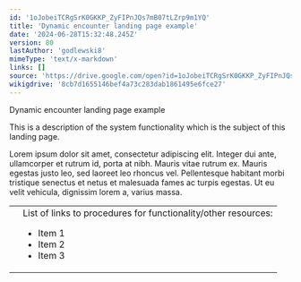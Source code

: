 ```yaml
---
id: '1oJobeiTCRgSrK0GKKP_ZyFIPnJQs7mB07tLZrp9m1YQ'
title: 'Dynamic encounter landing page example'
date: '2024-06-28T15:32:48.245Z'
version: 80
lastAuthor: 'godlewski8'
mimeType: 'text/x-markdown'
links: []
source: 'https://drive.google.com/open?id=1oJobeiTCRgSrK0GKKP_ZyFIPnJQs7mB07tLZrp9m1YQ'
wikigdrive: '8cb7d1655146bef4a73c283dab1861495e6fce27'
---
```

Dynamic encounter landing page example

This is a description of the system functionality which is the subject of this landing page.

Lorem ipsum dolor sit amet, consectetur adipiscing elit. Integer dui ante, ullamcorper et rutrum id, porta at nibh. Mauris vitae rutrum ex. Mauris egestas justo leo, sed laoreet leo rhoncus vel. Pellentesque habitant morbi tristique senectus et netus et malesuada fames ac turpis egestas. Ut eu velit vehicula, dignissim lorem a, varius massa.
<table>
<tr>
<td></td>
<td>List of links to procedures for functionality/other resources:<br />
<ul><li>Item 1</li><li>Item 2</li><li>Item 3</li></ul></td>
</tr>
</table>
